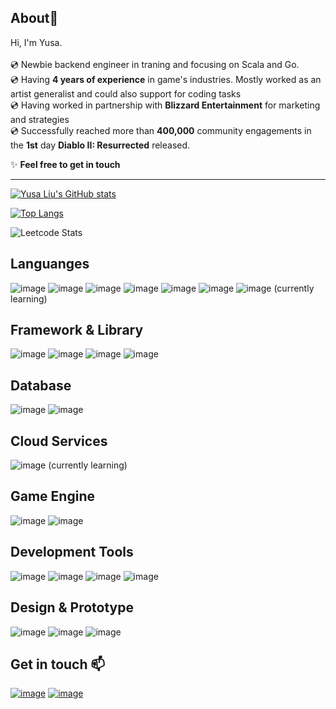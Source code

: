 ## About👋

Hi, I'm Yusa.<br><br>
💿 Newbie backend engineer in traning and focusing on Scala and Go.<br>
💿 Having **4 years of experience** in game's industries. Mostly worked as an artist generalist and could also support for coding tasks<br>
💿 Having worked in partnership with **Blizzard Entertainment** for marketing and strategies<br>
💿 Successfully reached more than **400,000** community engagements in the **1st** day **Diablo II: Resurrected** released.

:sparkles: **Feel free to get in touch**<br>
<hr>

[![Yusa Liu's GitHub stats](https://github-readme-stats.vercel.app/api?username=Anthya1104&theme=jolly&show_icons=true&card_width=1050px)](https://github.com/anuraghazra/github-readme-stats)

[![Top Langs](https://github-readme-stats.vercel.app/api/top-langs/?username=Anthya1104&layout=compact&theme=jolly&card_width=1000px)](https://github.com/anuraghazra/github-readme-stats)

![Leetcode Stats](https://leetcard.jacoblin.cool/Anthya1104?theme=unicorn&width=1050px)

## Languanges

![image](https://img.shields.io/badge/HTML5-E34F26?style=for-the-badge&logo=html5&logoColor=white)
![image](https://img.shields.io/badge/CSS3-1572B6?style=for-the-badge&logo=css3&logoColor=white)
![image](https://img.shields.io/badge/Sass-CC6699?style=for-the-badge&logo=sass&logoColor=white)
![image](https://img.shields.io/badge/PHP-777BB4?style=for-the-badge&logo=php&logoColor=white)
![image](https://img.shields.io/badge/C%23-239120?style=for-the-badge&logo=c-sharp&logoColor=white)
![image](https://img.shields.io/badge/Pug-E3C29B?style=for-the-badge&logo=pug&logoColor=black)
![image](https://img.shields.io/badge/Go-00ADD8?style=for-the-badge&logo=go&logoColor=white) (currently learning)

## Framework & Library

![image](https://img.shields.io/badge/Node.js-339933?style=for-the-badge&logo=nodedotjs&logoColor=white)
![image](https://img.shields.io/badge/Express.js-000000?style=for-the-badge&logo=express&logoColor=white)
![image](https://img.shields.io/badge/React-20232A?style=for-the-badge&logo=react&logoColor=61DAFB)
![image](https://img.shields.io/badge/npm-CB3837?style=for-the-badge&logo=npm&logoColor=white)

## Database

![image](https://img.shields.io/badge/Xampp-F37623?style=for-the-badge&logo=xampp&logoColor=white)
![image](https://img.shields.io/badge/MySQL-005C84?style=for-the-badge&logo=mysql&logoColor=white)

## Cloud Services

![image](https://img.shields.io/badge/Amazon_AWS-FF9900?style=for-the-badge&logo=amazonaws&logoColor=white) (currently learning)

## Game Engine

![image](https://img.shields.io/badge/Unity-100000?style=for-the-badge&logo=unity&logoColor=white)
![image](https://img.shields.io/badge/-Unreal%20Engine-313131?style=for-the-badge&logo=unreal-engine&logoColor=white)

## Development Tools

![image](https://img.shields.io/badge/GIT-E44C30?style=for-the-badge&logo=git&logoColor=white)
![image](https://img.shields.io/badge/GitHub-100000?style=for-the-badge&logo=github&logoColor=white)
![image](https://img.shields.io/badge/Jira-0052CC?style=for-the-badge&logo=Jira&logoColor=white)
![image](https://img.shields.io/badge/Visual_Studio_Code-0078D4?style=for-the-badge&logo=visual%20studio%20code&logoColor=white)

## Design & Prototype

![image](https://img.shields.io/badge/Adobe%20Photoshop-31A8FF?style=for-the-badge&logo=Adobe%20Photoshop&logoColor=black)
![image](https://img.shields.io/badge/Adobe%20Illustrator-FF9A00?style=for-the-badge&logo=adobe%20illustrator&logoColor=white)
![image](https://img.shields.io/badge/Figma-F24E1E?style=for-the-badge&logo=figma&logoColor=white)

## Get in touch :mailbox:

<div align='left'>

[![image](https://img.shields.io/badge/LinkedIn-0077B5?style=for-the-badge&logo=linkedin&logoColor=white)][1]
[![image](https://i.imgur.com/h0Ojyju.png)][2]

[1]:https://www.linkedin.com/in/yusa-liu-784749176/
[2]:https://yusaanthyadesign.artstation.com/

<!--
**Anthya1104/Anthya1104** is a ✨ _special_ ✨ repository because its `README.md` (this file) appears on your GitHub profile.

Here are some ideas to get you started:

- 🔭 I’m currently working on ...
- 🌱 I’m currently learning ...
- 👯 I’m looking to collaborate on ...
- 🤔 I’m looking for help with ...
- 💬 Ask me about ...
- 📫 How to reach me: ...
- 😄 Pronouns: ...
- ⚡ Fun fact: ...
-->
